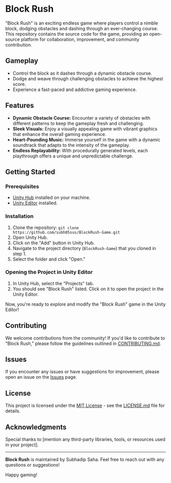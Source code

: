 # Block Rush

"Block Rush" is an exciting endless game where players control a nimble block, dodging obstacles and dashing through an ever-changing course. This repository contains the source code for the game, providing an open-source platform for collaboration, improvement, and community contribution.

## Gameplay

- Control the block as it dashes through a dynamic obstacle course.
- Dodge and weave through challenging obstacles to achieve the highest score.
- Experience a fast-paced and addictive gaming experience.

## Features

- **Dynamic Obstacle Course:** Encounter a variety of obstacles with different patterns to keep the gameplay fresh and challenging.
- **Sleek Visuals:** Enjoy a visually appealing game with vibrant graphics that enhance the overall gaming experience.
- **Heart-Pounding Music:** Immerse yourself in the game with a dynamic soundtrack that adapts to the intensity of the gameplay.
- **Endless Replayability:** With procedurally generated levels, each playthrough offers a unique and unpredictable challenge.

## Getting Started

### Prerequisites

- [Unity Hub](https://unity.com/download) installed on your machine.
- [Unity Editor](https://unity.com/download) installed. 

### Installation

1. Clone the repository: `git clone https://github.com/subh05sus/BlockRush-Game.git`
2. Open Unity Hub.
3. Click on the "Add" button in Unity Hub.
4. Navigate to the project directory (`BlockRush-Game`) that you cloned in step 1.
5. Select the folder and click "Open."

### Opening the Project in Unity Editor

1. In Unity Hub, select the "Projects" tab.
2. You should see "Block Rush" listed. Click on it to open the project in the Unity Editor.

Now, you're ready to explore and modify the "Block Rush" game in the Unity Editor!

## Contributing

We welcome contributions from the community! If you'd like to contribute to "Block Rush," please follow the guidelines outlined in [CONTRIBUTING.md](CONTRIBUTING.md).

## Issues

If you encounter any issues or have suggestions for improvement, please open an issue on the [Issues](https://github.com/subh05sus/BlockRush-Game/issues) page.

## License

This project is licensed under the [MIT License](LICENSE) - see the [LICENSE.md](LICENSE) file for details.

## Acknowledgments

Special thanks to [mention any third-party libraries, tools, or resources used in your project].

---

**Block Rush** is maintained by Subhadip Saha. Feel free to reach out with any questions or suggestions!

Happy gaming!
